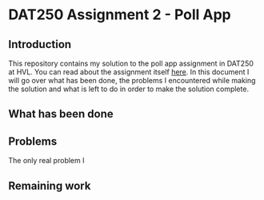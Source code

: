 # DAT250 Assignment 2 - Poll App

## Introduction
This repository contains my solution to the poll app assignment in DAT250 at HVL. You can read about the assignment itself [here](https://github.com/selabhvl/dat250public/blob/master/expassignments/expass2.md). In this document I will go over what has been done, the problems I encountered while making the solution and what is left to do in order to make the solution complete.

## What has been done


## Problems
The only real problem I 

## Remaining work
